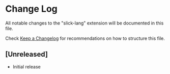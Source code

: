 # Change Log

All notable changes to the "slick-lang" extension will be documented in this file.

Check [Keep a Changelog](http://keepachangelog.com/) for recommendations on how to structure this file.

## [Unreleased]

- Initial release